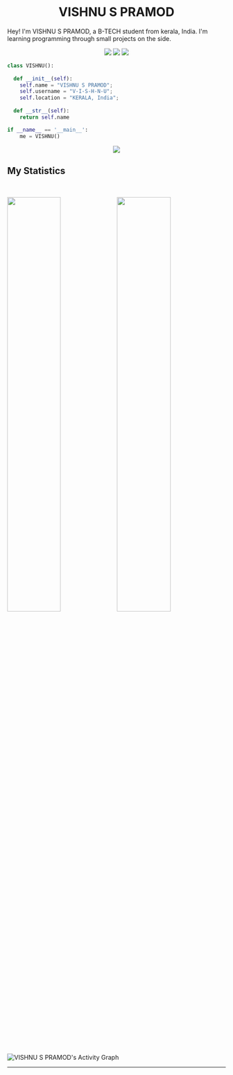 <h1 align="center">
  <b>VISHNU S PRAMOD</b>
</h1>

Hey! I'm VISHNU S PRAMOD, a B-TECH student from kerala, India. I'm learning programming through small projects  on the side.
<br>

<p>
<div align="center">
  <img src="https://img.shields.io/badge/-HTML-c58545?style=for-the-badge&logo=html5&logoColor=c58545&labelColor=282828">
  <img src="https://img.shields.io/badge/-CSS-d1a01f?style=for-the-badge&logo=css3&logoColor=d1a01f&labelColor=282828">
  <img src="https://img.shields.io/badge/-Python-98b982?style=for-the-badge&logo=python&logoColor=98b982&labelColor=282828">
</div>
</p>

```python
class VISHNU():
    
  def __init__(self):
    self.name = "VISHNU S PRAMOD";
    self.username = "V-I-S-H-N-U";
    self.location = "KERALA, India";
  
  def __str__(self):
    return self.name

if __name__ == '__main__':
    me = VISHNU()
```

<div align="center">
  <a href="https://open.spotify.com/user/313flkha3h3oapsp6xannt5keyc4?si=754d6d77306a43d9">
    <img src="https://readme-spotify-tingz.vercel.app/api/now-playing">
  </a>
</div>

<!--
<div align="center">
  <a href="https://open.spotify.com/user/313flkha3h3oapsp6xannt5keyc4?si=754d6d77306a43d9">
    <img src="https://spotify-readme-theta-virid.vercel.app/api?scan=true&theme=dark" width="240px">
  </a>
</div>
-->

## My Statistics

<br/>
<p align="left">
  <img width="49.5%" src="https://github-readme-stats.vercel.app/api?username=V-I-S-H-N-U&show_icons=true&theme=gruvbox&hide_border=true" />
    <img width="49.5%" src="https://github-readme-streak-stats.herokuapp.com/?user=V-I-S-H-N-U&theme=gruvbox&hide_border=true" />
  </a>
</p>
<br>

![VISHNU S PRAMOD's Activity Graph](https://activity-graph.herokuapp.com/graph?username=V-I-S-H-N-U&custom_title=V-I-S-H-N-U's%20Contribution%20Graph&theme=gruvbox&bg_color=282828&hide_border=true&line=d1a01f&point=c58545)

------

